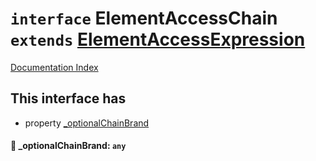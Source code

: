 # `interface` ElementAccessChain `extends` [ElementAccessExpression](../private.interface.ElementAccessExpression/README.md)

[Documentation Index](../README.md)

## This interface has

- property [\_optionalChainBrand](#-optionalchainbrand-any)


#### 📄 \_optionalChainBrand: `any`



